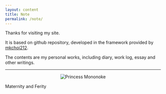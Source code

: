 ```yaml
---
layout: content
title: Note
permalink: /note/
---
```


Thanks for visiting my site.<br>

It is based on github repository, developed in the framework provided by [mkchoi212](https://deadbeef.me/paper-jekyll-theme/). <br>

The contents are my personal works, including diary, work log, essay and other writings. 

---
<p align="center"><img title="Princess Mononoke" src="https://youweiMa.github.io/assets/youling_gongzhu-003.jpg"></p>
Maternity and Ferity
